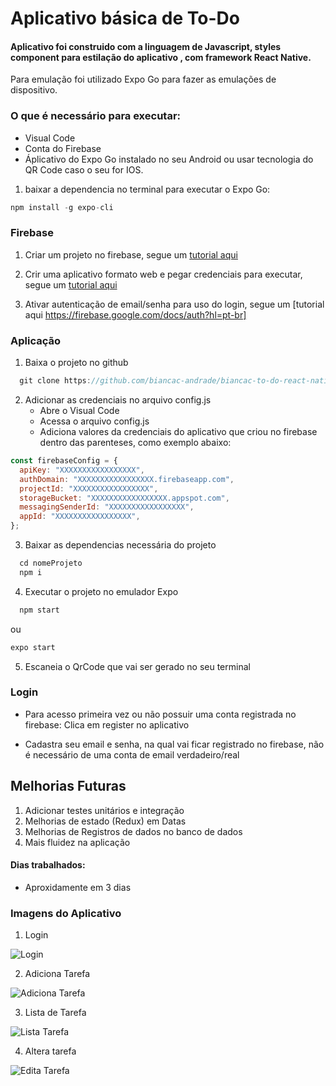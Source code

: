 # Aplicativo básica de To-Do

#### Aplicativo foi construido com a linguagem de Javascript, styles component para estilação do aplicativo , com framework React Native.

Para emulação foi utilizado Expo Go para fazer as emulações de dispositivo.

### O que é necessário para executar:

- Visual Code
- Conta do Firebase
- Áplicativo do Expo Go instalado no seu Android ou usar tecnologia do QR Code caso o seu for IOS.

1. baixar a dependencia no terminal para executar o Expo Go:

```javascript
npm install -g expo-cli
```

### Firebase
1. Criar um projeto no firebase, segue um [tutorial aqui](https://medium.com/@adsonrocha/como-criar-um-projeto-no-firebase-273b984ea1b3)
   
2. Crir uma aplicativo formato web e pegar credenciais para executar, segue um [tutorial aqui](https://medium.com/@adsonrocha/como-criar-um-projeto-no-firebase-273b984ea1b3#:~:text=Acesse%20o%20site%20do%20Firebase,consolee%20poder%C3%A1%20criar%20projetos.) 

3. Ativar autenticação de email/senha para uso do login, segue um [tutorial aqui https://firebase.google.com/docs/auth?hl=pt-br]

### Aplicação

1. Baixa o projeto no github
~~~javascript
  git clone https://github.com/biancac-andrade/biancac-to-do-react-native-expo-firebase.git
~~~

2. Adicionar as credenciais no arquivo config.js
    - Abre o Visual Code
    - Acessa o arquivo config.js
    - Adiciona valores da credenciais do aplicativo que criou no firebase dentro das parenteses, como exemplo abaixo: 
  
~~~javascript
const firebaseConfig = {
  apiKey: "XXXXXXXXXXXXXXXXX",
  authDomain: "XXXXXXXXXXXXXXXXX.firebaseapp.com",
  projectId: "XXXXXXXXXXXXXXXXX",
  storageBucket: "XXXXXXXXXXXXXXXXX.appspot.com",
  messagingSenderId: "XXXXXXXXXXXXXXXXX",
  appId: "XXXXXXXXXXXXXXXXX",
};
~~~
  
3.  Baixar as dependencias necessária do projeto
   
~~~javascript
  cd nomeProjeto
  npm i
~~~

4. Executar o projeto no emulador Expo

~~~javascript
  npm start
~~~

ou

~~~javascript
expo start
~~~

5. Escaneia o QrCode que vai ser gerado no seu terminal

### Login

- Para acesso primeira vez ou não possuir uma conta registrada no firebase:
Clica em register no aplicativo

- Cadastra seu email e senha, na qual vai ficar registrado no firebase, não é necessário de uma conta de email verdadeiro/real


## Melhorias Futuras

1. Adicionar testes unitários e integração
2. Melhorias de estado (Redux) em Datas 
3. Melhorias de Registros de dados no banco de dados
4. Mais fluidez na aplicação


#### Dias trabalhados:
- Aproxidamente em 3 dias


### Imagens do Aplicativo
1. Login

![Login](https://raw.githubusercontent.com/biancac-andrade/biancac-to-do-react-native-expo-firebase/images/login.jpeg)

2. Adiciona Tarefa

![Adiciona Tarefa](https://raw.githubusercontent.com/biancac-andrade/biancac-to-do-react-native-expo-firebase/images/editaLista.jpeg)

3. Lista de Tarefa
   
![Lista Tarefa](https://raw.githubusercontent.com/biancac-andrade/biancac-to-do-react-native-expo-firebase/images/lista.jpeg)

4. Altera tarefa
   
![Edita Tarefa](https://raw.githubusercontent.com/biancac-andrade/biancac-to-do-react-native-expo-firebase/images/updateLista.jpeg)